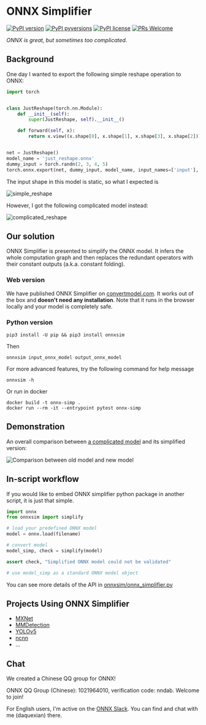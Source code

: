 # ONNX Simplifier

[![PyPI version](https://img.shields.io/pypi/v/onnx-simplifier.svg)](https://pypi.python.org/pypi/onnx-simplifier/)
[![PyPI pyversions](https://img.shields.io/pypi/pyversions/onnx-simplifier.svg)](https://pypi.python.org/pypi/onnx-simplifier/)
[![PyPI license](https://img.shields.io/pypi/l/onnx-simplifier.svg)](https://pypi.python.org/pypi/onnx-simplifier/)
[![PRs Welcome](https://img.shields.io/badge/PRs-welcome-brightgreen.svg)](https://github.com/daquexian/onnx-simplifier/pulls)

_ONNX is great, but sometimes too complicated._

## Background

One day I wanted to export the following simple reshape operation to ONNX:

```python
import torch


class JustReshape(torch.nn.Module):
    def __init__(self):
        super(JustReshape, self).__init__()

    def forward(self, x):
        return x.view((x.shape[0], x.shape[1], x.shape[3], x.shape[2]))


net = JustReshape()
model_name = 'just_reshape.onnx'
dummy_input = torch.randn(2, 3, 4, 5)
torch.onnx.export(net, dummy_input, model_name, input_names=['input'], output_names=['output'])
```

The input shape in this model is static, so what I expected is

![simple_reshape](imgs/simple_reshape.png)

However, I got the following complicated model instead:

![complicated_reshape](imgs/complicated_reshape.png)

## Our solution

ONNX Simplifier is presented to simplify the ONNX model. It infers the whole computation graph
and then replaces the redundant operators with their constant outputs (a.k.a. constant folding).

### Web version

We have published ONNX Simplifier on [convertmodel.com](https://www.convertmodel.com/#input=onnx&output=onnx). It works out of the box and **doesn't need any installation**. Note that it runs in the browser locally and your model is completely safe.

### Python version

```
pip3 install -U pip && pip3 install onnxsim
```

Then

```
onnxsim input_onnx_model output_onnx_model
```

For more advanced features, try the following command for help message

```
onnxsim -h
```

Or run in docker

```
docker build -t onnx-simp .
docker run --rm -it --entrypoint pytest onnx-simp
```

## Demonstration

An overall comparison between
[a complicated model](https://github.com/JDAI-CV/DNNLibrary/issues/17#issuecomment-455934190)
and its simplified version:

![Comparison between old model and new model](imgs/comparison.png)

## In-script workflow

If you would like to embed ONNX simplifier python package in another script, it is just that simple.

```python
import onnx
from onnxsim import simplify

# load your predefined ONNX model
model = onnx.load(filename)

# convert model
model_simp, check = simplify(model)

assert check, "Simplified ONNX model could not be validated"

# use model_simp as a standard ONNX model object
```

You can see more details of the API in [onnxsim/onnx_simplifier.py](onnxsim/onnx_simplifier.py)

## Projects Using ONNX Simplifier

* [MXNet](https://mxnet.apache.org/versions/1.9.1/api/python/docs/tutorials/deploy/export/onnx.html#Simplify-the-exported-ONNX-model)
* [MMDetection](https://github.com/open-mmlab/mmdetection)
* [YOLOv5](https://github.com/ultralytics/yolov5)
* [ncnn](https://github.com/Tencent/ncnn)
* ...

## Chat

We created a Chinese QQ group for ONNX!

ONNX QQ Group (Chinese): 1021964010, verification code: nndab. Welcome to join!

For English users, I'm active on the [ONNX Slack](https://github.com/onnx/onnx#discuss). You can find and chat with me (daquexian) there.
